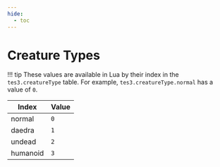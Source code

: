 ```yaml
---
hide:
  - toc
---
```


# Creature Types

!!! tip
	These values are available in Lua by their index in the `tes3.creatureType` table. For example, `tes3.creatureType.normal` has a value of `0`.

Index    | Value
-------- | -----
normal   | `0`
daedra   | `1`
undead   | `2`
humanoid | `3`
